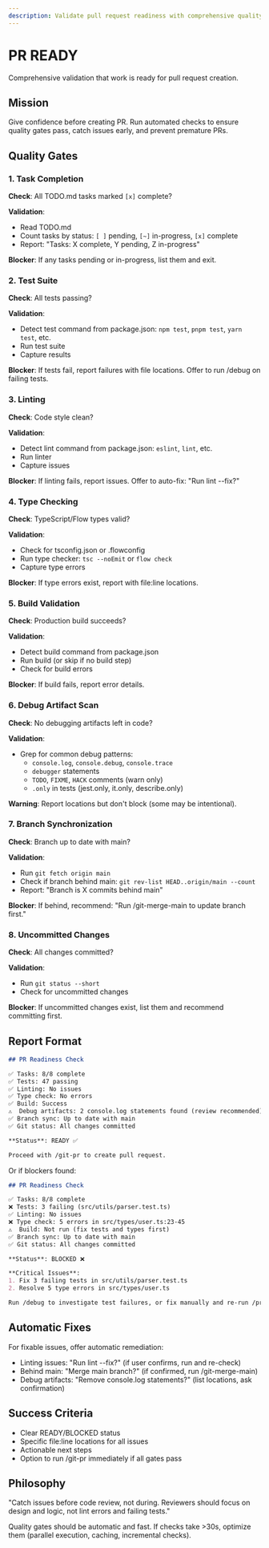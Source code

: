 ```yaml
---
description: Validate pull request readiness with comprehensive quality gates
---
```


# PR READY

Comprehensive validation that work is ready for pull request creation.

## Mission

Give confidence before creating PR. Run automated checks to ensure quality gates pass, catch issues early, and prevent premature PRs.

## Quality Gates

### 1. Task Completion
**Check**: All TODO.md tasks marked `[x]` complete?

**Validation**:
- Read TODO.md
- Count tasks by status: `[ ]` pending, `[~]` in-progress, `[x]` complete
- Report: "Tasks: X complete, Y pending, Z in-progress"

**Blocker**: If any tasks pending or in-progress, list them and exit.

### 2. Test Suite
**Check**: All tests passing?

**Validation**:
- Detect test command from package.json: `npm test`, `pnpm test`, `yarn test`, etc.
- Run test suite
- Capture results

**Blocker**: If tests fail, report failures with file locations. Offer to run /debug on failing tests.

### 3. Linting
**Check**: Code style clean?

**Validation**:
- Detect lint command from package.json: `eslint`, `lint`, etc.
- Run linter
- Capture issues

**Blocker**: If linting fails, report issues. Offer to auto-fix: "Run lint --fix?"

### 4. Type Checking
**Check**: TypeScript/Flow types valid?

**Validation**:
- Check for tsconfig.json or .flowconfig
- Run type checker: `tsc --noEmit` or `flow check`
- Capture type errors

**Blocker**: If type errors exist, report with file:line locations.

### 5. Build Validation
**Check**: Production build succeeds?

**Validation**:
- Detect build command from package.json
- Run build (or skip if no build step)
- Check for build errors

**Blocker**: If build fails, report error details.

### 6. Debug Artifact Scan
**Check**: No debugging artifacts left in code?

**Validation**:
- Grep for common debug patterns:
  - `console.log`, `console.debug`, `console.trace`
  - `debugger` statements
  - `TODO`, `FIXME`, `HACK` comments (warn only)
  - `.only` in tests (jest.only, it.only, describe.only)

**Warning**: Report locations but don't block (some may be intentional).

### 7. Branch Synchronization
**Check**: Branch up to date with main?

**Validation**:
- Run `git fetch origin main`
- Check if branch behind main: `git rev-list HEAD..origin/main --count`
- Report: "Branch is X commits behind main"

**Blocker**: If behind, recommend: "Run /git-merge-main to update branch first."

### 8. Uncommitted Changes
**Check**: All changes committed?

**Validation**:
- Run `git status --short`
- Check for uncommitted changes

**Blocker**: If uncommitted changes exist, list them and recommend committing first.

## Report Format

```markdown
## PR Readiness Check

✅ Tasks: 8/8 complete
✅ Tests: 47 passing
✅ Linting: No issues
✅ Type check: No errors
✅ Build: Success
⚠️  Debug artifacts: 2 console.log statements found (review recommended)
✅ Branch sync: Up to date with main
✅ Git status: All changes committed

**Status**: READY ✅

Proceed with /git-pr to create pull request.
```

Or if blockers found:

```markdown
## PR Readiness Check

✅ Tasks: 8/8 complete
❌ Tests: 3 failing (src/utils/parser.test.ts)
✅ Linting: No issues
❌ Type check: 5 errors in src/types/user.ts:23-45
⚠️  Build: Not run (fix tests and types first)
✅ Branch sync: Up to date with main
✅ Git status: All changes committed

**Status**: BLOCKED ❌

**Critical Issues**:
1. Fix 3 failing tests in src/utils/parser.test.ts
2. Resolve 5 type errors in src/types/user.ts

Run /debug to investigate test failures, or fix manually and re-run /pr-ready.
```

## Automatic Fixes

For fixable issues, offer automatic remediation:
- Linting issues: "Run lint --fix?" (if user confirms, run and re-check)
- Behind main: "Merge main branch?" (if confirmed, run /git-merge-main)
- Debug artifacts: "Remove console.log statements?" (list locations, ask confirmation)

## Success Criteria

- Clear READY/BLOCKED status
- Specific file:line locations for all issues
- Actionable next steps
- Option to run /git-pr immediately if all gates pass

## Philosophy

"Catch issues before code review, not during. Reviewers should focus on design and logic, not lint errors and failing tests."

Quality gates should be automatic and fast. If checks take >30s, optimize them (parallel execution, caching, incremental checks).
